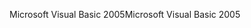 <span data-ttu-id="ffb75-101">Microsoft Visual Basic 2005</span><span class="sxs-lookup"><span data-stu-id="ffb75-101">Microsoft Visual Basic 2005</span></span>